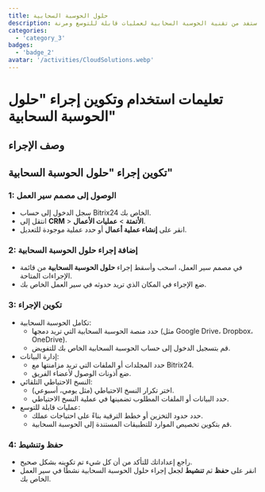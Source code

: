 ```yaml
---
title: حلول الحوسبة السحابية
description: استفد من تقنية الحوسبة السحابية لعمليات قابلة للتوسع ومرنة.
categories: 
  - 'category_3'
badges: 
  - 'badge_2'
avatar: '/activities/CloudSolutions.webp'
---
```

# تعليمات استخدام وتكوين إجراء "حلول الحوسبة السحابية"

## وصف الإجراء

## **تكوين إجراء "حلول الحوسبة السحابية"**

### 1: الوصول إلى مصمم سير العمل
- سجل الدخول إلى حساب Bitrix24 الخاص بك.
- انتقل إلى **CRM** > **الأتمتة** > **عمليات الأعمال**.
- انقر على **إنشاء عملية أعمال** أو حدد عملية موجودة للتعديل.

### 2: إضافة إجراء حلول الحوسبة السحابية
- في مصمم سير العمل، اسحب وأسقط إجراء **حلول الحوسبة السحابية** من قائمة الإجراءات المتاحة.
- ضع الإجراء في المكان الذي تريد حدوثه في سير العمل الخاص بك.

### 3: تكوين الإجراء
- تكامل الحوسبة السحابية:
  - حدد منصة الحوسبة السحابية التي تريد دمجها (مثل Google Drive، Dropbox، OneDrive).
  - قم بتسجيل الدخول إلى حساب الحوسبة السحابية الخاص بك للتفويض.
- إدارة البيانات:
  - حدد المجلدات أو الملفات التي تريد مزامنتها مع Bitrix24.
  - ضع أذونات الوصول لأعضاء الفريق.
- النسخ الاحتياطي التلقائي:
  - اختر تكرار النسخ الاحتياطي (مثل يومي، أسبوعي).
  - حدد البيانات أو الملفات المطلوب تضمينها في عملية النسخ الاحتياطي.
- عمليات قابلة للتوسع:
  - حدد حدود التخزين أو خطط الترقية بناءً على احتياجات عملك.
  - قم بتكوين تخصيص الموارد للتطبيقات المستندة إلى الحوسبة السحابية.

### 4: حفظ وتنشيط
- راجع إعداداتك للتأكد من أن كل شيء تم تكوينه بشكل صحيح.
- انقر على **حفظ** ثم **تنشيط** لجعل إجراء حلول الحوسبة السحابية نشطًا في سير العمل الخاص بك.